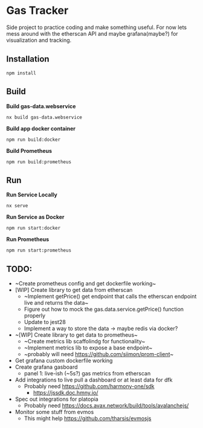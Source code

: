 # Gas Tracker

Side project to practice coding and make something useful. For now lets mess around with the etherscan API and maybe grafana(maybe?) for visualization and tracking.

## Installation

```
npm install
```

## Build

**Build gas-data.webservice**

```
nx build gas-data.webservice
```

**Build app docker container**

```
npm run build:docker
```

**Build Prometheus**

```
npm run build:prometheus
```

## Run

**Run Service Locally**

```
nx serve
```

**Run Service as Docker**

```
npm run start:docker
```

**Run Prometheus**

```
npm run start:prometheus
```

## TODO:

- ~Create prometheus config and get dockerfile working~
- [WIP] Create library to get data from etherscan
  - ~Implement getPrice() get endpoint that calls the etherscan endpoint live and returns the data~
  - Figure out how to mock the gas.data.service.getPrice() function properly
  - Update to jest28
  - Implement a way to store the data -> maybe redis via docker?
- ~[WIP] Create library to get data to prometheus~
  - ~Create metrics lib scaffolindg for functionality~
  - ~Implement metrics lib to expose a base endpoint~
  - ~probably will need https://github.com/siimon/prom-client~
- Get grafana custom dockerfile working
- Create grafana gasboard
  - panel 1: live-ish (~5s?) gas metrics from etherscan
- Add integrations to live pull a dashboard or at least data for dfk
  - Probably need https://github.com/harmony-one/sdk
    - https://jssdk.doc.hmny.io/
- Spec out integrations for platopia
  - Probably need https://docs.avax.network/build/tools/avalanchejs/
- Monitor some stuff from evmos
  - This might help https://github.com/tharsis/evmosjs
